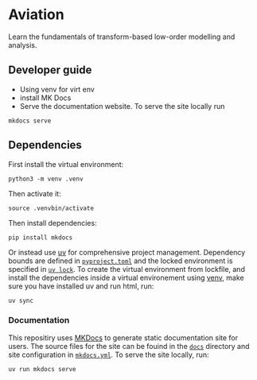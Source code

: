 # Aviation
Learn the fundamentals of transform-based low-order modelling and analysis.

## Developer guide
- Using venv for virt env
- install MK Docs
- Serve the documentation website. To serve the site locally run 
```
mkdocs serve
```

## Dependencies
First install the virtual environment:
```
python3 -m venv .venv
```
Then activate it:
```
source .venvbin/activate
```
Then install dependencies:
```
pip install mkdocs
```

Or instead use [uv](https://docs.astral.sh/uv/) for comprehensive project management. Dependency bounds are defined in [`pyproject.toml`](pyproject.toml) and the locked environment is specified in [`uv lock`](uv.lock). 
To create the virtual environment from lockfile, and install the dependencies inside a virtual environement using [venv](https://docs./python.org/3/library/venv.), make sure you have installed uv and run html, run:
```
uv sync
```

### Documentation 
This repositiry uses [MKDocs](https://www.mkdocs.org) to generate static documentation site for users. The source files for the site can be fouind in the [`docs`](docs) directory and site configuration in [`mkdocs.yml`](mkdocs.yml). To serve the site locally, run: 
```
uv run mkdocs serve
```
